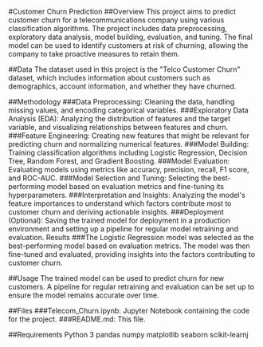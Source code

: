 #Customer Churn Prediction
##Overview
This project aims to predict customer churn for a telecommunications company using various classification algorithms. The project includes data preprocessing, exploratory data analysis, model building, evaluation, and tuning. The final model can be used to identify customers at risk of churning, allowing the company to take proactive measures to retain them.

##Data
The dataset used in this project is the "Telco Customer Churn" dataset, which includes information about customers such as demographics, account information, and whether they have churned.

##Methodology
###Data Preprocessing: Cleaning the data, handling missing values, and encoding categorical variables.
###Exploratory Data Analysis (EDA): Analyzing the distribution of features and the target variable, and visualizing relationships between features and churn.
###Feature Engineering: Creating new features that might be relevant for predicting churn and normalizing numerical features.
###Model Building: Training classification algorithms including Logistic Regression, Decision Tree, Random Forest, and Gradient Boosting.
###Model Evaluation: Evaluating models using metrics like accuracy, precision, recall, F1 score, and ROC-AUC.
###Model Selection and Tuning: Selecting the best-performing model based on evaluation metrics and fine-tuning its hyperparameters.
###Interpretation and Insights: Analyzing the model's feature importances to understand which factors contribute most to customer churn and deriving actionable insights.
###Deployment (Optional): Saving the trained model for deployment in a production environment and setting up a pipeline for regular model retraining and evaluation.
Results
###The Logistic Regression model was selected as the best-performing model based on evaluation metrics. The model was then fine-tuned and evaluated, providing insights into the factors contributing to customer churn.

##Usage
The trained model can be used to predict churn for new customers. A pipeline for regular retraining and evaluation can be set up to ensure the model remains accurate over time.

##Files
###Telecom_Churn.ipynb: Jupyter Notebook containing the code for the project.
###README.md: This file.

##Requirements
Python 3
pandas
numpy
matplotlib
seaborn
scikit-learnj
